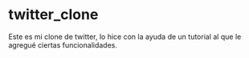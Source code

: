 # twitter_clone
Este es mi clone de twitter, lo hice con la ayuda de un tutorial al que le agregué ciertas funcionalidades.

